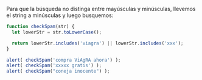Para que la búsqueda no distinga entre mayúsculas y minúsculas, llevemos el string a minúsculas y luego busquemos:

```js run
function checkSpam(str) {
  let lowerStr = str.toLowerCase();

  return lowerStr.includes('viagra') || lowerStr.includes('xxx');
}

alert( checkSpam('compra ViAgRA ahora') );
alert( checkSpam('xxxxx gratis') );
alert( checkSpam("coneja inocente") );
```

